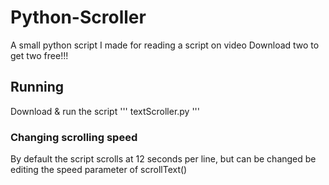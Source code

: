 # Python-Scroller
 A small python script I made for reading a script on video
 Download two to get two free!!!

 ## Running
Download & run the script 
'''
textScroller.py
'''

### Changing scrolling speed
By default the script scrolls at 12 seconds per line, but can be changed be editing the speed parameter of scrollText()